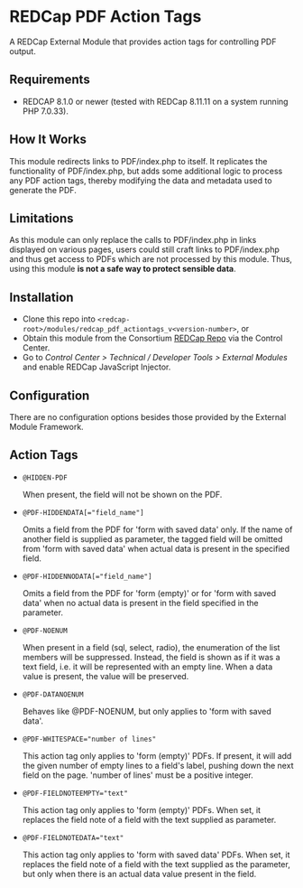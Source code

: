 # REDCap PDF Action Tags

A REDCap External Module that provides action tags for controlling PDF output.

## Requirements

- REDCAP 8.1.0 or newer (tested with REDCap 8.11.11 on a system running PHP 7.0.33).

## How It Works

This module redirects links to PDF/index.php to itself. It replicates the functionality of PDF/index.php, but adds some additional logic to process any PDF action tags, thereby modifying the data and metadata used to generate the PDF.

## Limitations

As this module can only replace the calls to PDF/index.php in links displayed on various pages, users could still craft links to PDF/index.php and thus get access to PDFs which are not processed by this module. Thus, using this module **is not a safe way to protect sensible data**.

## Installation

- Clone this repo into `<redcap-root>/modules/redcap_pdf_actiontags_v<version-number>`, or
- Obtain this module from the Consortium [REDCap Repo](https://redcap.vanderbilt.edu/consortium/modules/index.php) via the Control Center.
- Go to _Control Center > Technical / Developer Tools > External Modules_ and enable REDCap JavaScript Injector.

## Configuration

There are no configuration options besides those provided by the External Module Framework.

## Action Tags

- `@HIDDEN-PDF`

   When present, the field will not be shown on the PDF.

- `@PDF-HIDDENDATA[="field_name"]`

   Omits a field from the PDF for 'form with saved data' only. If the name of another field is supplied as parameter, the tagged field will be omitted from 'form with saved data' when actual data is present in the specified field.

- `@PDF-HIDDENNODATA[="field_name"]`

   Omits a field from the PDF for 'form (empty)' or for 'form with saved data' when no actual data is present in the field specified in the parameter.

- `@PDF-NOENUM`

   When present in a field (sql, select, radio), the enumeration of the list members will be suppressed. Instead, the field is shown as if it was a text field, i.e. it will be represented with an empty line. When a data value is present, the value will be preserved.

- `@PDF-DATANOENUM`

   Behaves like @PDF-NOENUM, but only applies to 'form with saved data'.

- `@PDF-WHITESPACE="number of lines"`

   This action tag only applies to 'form (empty)' PDFs. If present, it will add the given number of empty lines to a field's label, pushing down the next field on the page. 'number of lines' must be a positive integer.

- `@PDF-FIELDNOTEEMPTY="text"`

   This action tag only applies to 'form (empty)' PDFs. When set, it replaces the field note of a field with the text supplied as parameter.

- `@PDF-FIELDNOTEDATA="text"`

   This action tag only applies to 'form with saved data' PDFs. When set, it replaces the field note of a field with the text supplied as the parameter, but only when there is an actual data value present in the field.